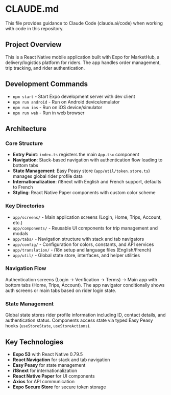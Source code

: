 # CLAUDE.md

This file provides guidance to Claude Code (claude.ai/code) when working with code in this repository.

## Project Overview

This is a React Native mobile application built with Expo for MarketHub, a delivery/logistics platform for riders. The app handles order management, trip tracking, and rider authentication.

## Development Commands

- `npm start` - Start Expo development server with dev client
- `npm run android` - Run on Android device/emulator
- `npm run ios` - Run on iOS device/simulator  
- `npm run web` - Run in web browser

## Architecture

### Core Structure
- **Entry Point**: `index.ts` registers the main `App.tsx` component
- **Navigation**: Stack-based navigation with authentication flow leading to bottom tabs
- **State Management**: Easy Peasy store (`app/util/token.store.ts`) manages global rider profile data
- **Internationalization**: i18next with English and French support, defaults to French
- **Styling**: React Native Paper components with custom color scheme

### Key Directories
- `app/screens/` - Main application screens (Login, Home, Trips, Account, etc.)
- `app/components/` - Reusable UI components for trip management and modals
- `app/tabs/` - Navigation structure with stack and tab navigators
- `app/config/` - Configuration for colors, constants, and API services
- `app/translation/` - i18n setup and language files (English/French)
- `app/util/` - Global state store, interfaces, and helper utilities

### Navigation Flow
Authentication screens (Login → Verification → Terms) → Main app with bottom tabs (Home, Trips, Account). The app navigator conditionally shows auth screens or main tabs based on rider login state.

### State Management
Global state stores rider profile information including ID, contact details, and authentication status. Components access state via typed Easy Peasy hooks (`useStoreState`, `useStoreActions`).

## Key Technologies
- **Expo 53** with React Native 0.79.5
- **React Navigation** for stack and tab navigation
- **Easy Peasy** for state management
- **i18next** for internationalization
- **React Native Paper** for UI components
- **Axios** for API communication
- **Expo Secure Store** for secure token storage